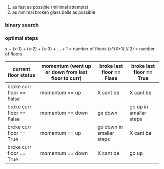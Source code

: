 1. as fast as possible (minimal attempts)
2. as minimal broken glass balls as possible


### binary search

### optimal steps
x + (x-1) + (x-2) + (x-3) + ... + 1 = number of floors
(x*(X+1) // 2) = number of floors


current floor status      | momentum (went up or down from last floor to curr) | broke last floor == Flase | broke last floor == True | 
--------------------------|----------------------------------------------------|---------------------------|--------------------------| 
broke curr floor == False | momentum == up                                     | X cant be                 | X cant be                |
broke curr floor == False | momentum == down                                   | go down                   | go up in smaller steps   |
broke curr floor == True  | momentum == up                                     | go down in smaller steps  | X cant be                |
broke curr floor == True  | momentum == down                                   | X cant be                 | go up                    |


